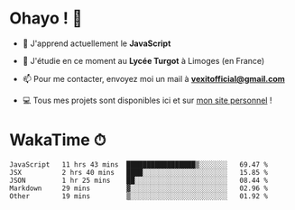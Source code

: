 # Ohayo ! 🌃

- 🔭 J'apprend actuellement le **JavaScript**

- 🌱 J'étudie en ce moment au **Lycée Turgot** à Limoges (en France)

- 📫 Pour me contacter, envoyez moi un mail à <a href="mailto:vexitofficial@gmail.com">**vexitofficial@gmail.com**</a>

- 💻 Tous mes projets sont disponibles ici et sur <a href="https://www.vexcited.me">mon site personnel</a> !

# WakaTime ⏱

<!--START_SECTION:waka-->
```text
JavaScript   11 hrs 43 mins  █████████████████▒░░░░░░░   69.47 % 
JSX          2 hrs 40 mins   ████░░░░░░░░░░░░░░░░░░░░░   15.85 % 
JSON         1 hr 25 mins    ██░░░░░░░░░░░░░░░░░░░░░░░   08.44 % 
Markdown     29 mins         ▓░░░░░░░░░░░░░░░░░░░░░░░░   02.96 % 
Other        19 mins         ▒░░░░░░░░░░░░░░░░░░░░░░░░   01.92 % 
```
<!--END_SECTION:waka-->
